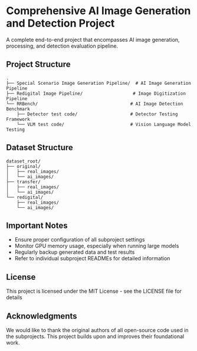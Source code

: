 # Comprehensive AI Image Generation and Detection Project

A complete end-to-end project that encompasses AI image generation, processing, and detection evaluation pipeline.

## Project Structure

```
.
├── Special Scenario Image Generation Pipeline/  # AI Image Generation Pipeline
├── Redigital Image Pipeline/                   # Image Digitization Pipeline
└── RRBench/                                   # AI Image Detection Benchmark
    ├── Detector test code/                    # Detector Testing Framework
    └── VLM test code/                         # Vision Language Model Testing
```

## Dataset Structure

```
dataset_root/
├── original/
│   ├── real_images/
│   └── ai_images/
├── transfer/
│   ├── real_images/
│   └── ai_images/
└── redigital/
    ├── real_images/
    └── ai_images/
```


## Important Notes

- Ensure proper configuration of all subproject settings
- Monitor GPU memory usage, especially when running large models
- Regularly backup generated data and test results
- Refer to individual subproject READMEs for detailed information

## License

This project is licensed under the MIT License - see the LICENSE file for details

## Acknowledgments

We would like to thank the original authors of all open-source code used in the subprojects. This project builds upon and improves their foundational work. 
